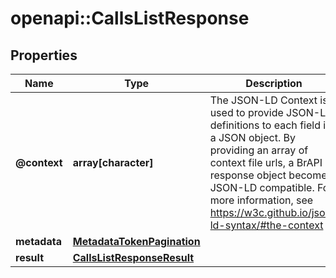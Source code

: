 # openapi::CallsListResponse

## Properties
Name | Type | Description | Notes
------------ | ------------- | ------------- | -------------
**@context** | **array[character]** | The JSON-LD Context is used to provide JSON-LD definitions to each field in a JSON object. By providing an array of context file urls, a BrAPI response object becomes JSON-LD compatible.    For more information, see https://w3c.github.io/json-ld-syntax/#the-context | [optional] 
**metadata** | [**MetadataTokenPagination**](metadataTokenPagination.md) |  | 
**result** | [**CallsListResponseResult**](CallsListResponse_result.md) |  | 


